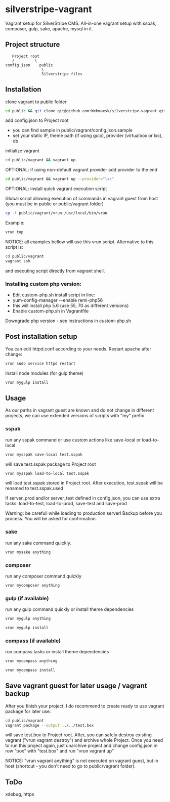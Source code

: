 # silverstripe-vagrant
Vagrant setup for SilverStripe CMS. All-in-one vagrant setup with sspak, composer, gulp, sake, apache, mysql in it.


## Project structure

       Project root
       /         \
    config.json    public
               	    \
              	    Silverstripe files



## Installation

clone vagrant to public folder
```bash
cd public && git clone git@github.com:Webmaxsk/silverstripe-vagrant.git vagrant && rm -rf vagrant/.git
```

add config.json to Project root
- you can find sample in public/vagrant/config.json.sample
- set your static IP, theme path (if using gulp), provider (virtualbox or lxc), db

initialize vagrant
```bash
cd public/vagrant && vagrant up 
```

OPTIONAL: if using non-default vagrant provider add provider to the end
```bash
cd public/vagrant && vagrant up --provider="lxc"
```

OPTIONAL: install quick vagrant execution script

Global script allowing execution of commands in vagrant guest from host 
(you must be in public or public/vagrant folder) 
```bash
cp -f public/vagrant/vrun /usr/local/bin/vrun
```

Example:
```bash
vrun top
```

NOTICE: all examples bellow will use this vrun script. Alternative to this script is:
```bash
cd public/vagrant
vagrant ssh
```
and executing script directly from vagrant shell.

### Installing custom php version:
- Edit custom-php.sh install script in line:
- yum-config-manager --enable remi-php56
- this will install php 5.6 (use 55, 70 as different versions)
- Enable custom-php.sh in Vagrantfile

Downgrade php version - see instructions in custom-php.sh

## Post installation setup

You can edit httpd.conf according to your needs.
Restart apache after change:
```bash
vrun sudo service httpd restart
```

Install node modules (for gulp theme)
```bash
vrun mygulp install
```


## Usage
As our paths in vagrant guest are known and do not change in different projects, we can use extended versions of scripts with "my" prefix

### sspak
run any sspak command or use custom actions like save-local or load-to-local

```bash
vrun mysspak save-local test.sspak
```
will save test.sspak package to Project root

```bash
vrun mysspak load-to-local test.sspak
```
will load test.sspak stored in Project root. After execution, test.sspak will be renamed to test.sspak.used

If server_prod and/or server_test defined in config.json, you can use extra tasks:
 load-to-test, load-to-prod, save-test and save-prod

Warning: be carefull while loading to production server! Backup before you process. You will be asked for confirmation.

### sake
run any sake command quickly.
```bash
vrun mysake anything
```

### composer
run any composer command quickly
```bash
vrun mycomposer anything
```

### gulp (if available)
run any gulp command quickly or install theme dependencies
```bash
vrun mygulp anything
```
```bash
vrun mygulp install
```

### compass (if available)
run compass tasks or install theme dependencies
```bash
vrun mycompass anything
```
```bash
vrun mycompass install
```


## Save vagrant guest for later usage / vagrant backup
After you finish your project, I do recommend to create ready to use vagrant package for later use.
```bash
cd public/vagrant
vagrant package --output ../../test.box
```
will save test.box to Project root. After, you can safely destroy existing vagrant ("vrun vagrant destroy") and archive whole Project. Once you need to run this project again, just unarchive project and change config.json in row "box" with "test.box" and run "vrun vagrant up"

NOTICE: "vrun vagrant anything" is not executed on vagrant guest, but in host (shortcut - you don't need to go to public/vagrant folder).


## ToDo
xdebug, https

